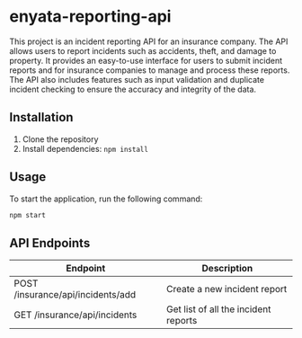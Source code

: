 # enyata-reporting-api

This project is an incident reporting API for an insurance company. The API allows users to report incidents such as accidents, theft, and damage to property. It provides an easy-to-use interface for users to submit incident reports and for insurance companies to manage and process these reports. The API also includes features such as input validation and duplicate incident checking to ensure the accuracy and integrity of the data.

## Installation

1. Clone the repository
2. Install dependencies: `npm install`

## Usage

To start the application, run the following command:

```bash
npm start

``` 

## API Endpoints



| Endpoint | Description               |
| -------- | ------------------------- |
| POST /insurance/api/incidents/add | Create a new incident report |
| GET /insurance/api/incidents | Get list of all the incident reports |

 